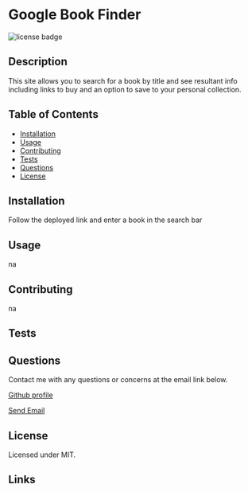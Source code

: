 # Google Book Finder

  <img src =https://img.shields.io/badge/license-MIT-brightgreen alt = "license badge">

  ## Description

  This site allows you to search for a book by title and see resultant info including links to buy and an option to save to your personal collection.

  ## Table of Contents

  * [Installation](#installation)
  * [Usage](#usage)
  * [Contributing](#contributing)
  * [Tests](#tests)
  * [Questions](#questions)
  * [License](#license)

  ## Installation

  Follow the deployed link and enter a book in the search bar
  
  ## Usage
 
  na

  ## Contributing

  na

  ## Tests

  

  ## Questions

  Contact me with any questions or concerns at the email link below.
  
  [Github profile](https://github.com/steverodrig) 

  <a href = "mailto: sr_rodrig@yahoo.com">Send Email</a>

  ## License

  Licensed under MIT.

  ## Links
